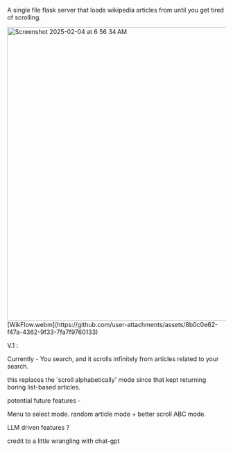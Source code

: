 A single file flask server that loads wikipedia articles from until you get tired of scrolling.


<img width="677" alt="Screenshot 2025-02-04 at 6 56 34 AM" src="https://github.com/user-attachments/assets/e9390301-81e7-42f4-9849-8840647de35d" />
[WikFlow.webm](https://github.com/user-attachments/assets/8b0c0e62-f47a-4362-9f33-7fa7f9760133)


V.1 :

Currently - You search, and it scrolls infinitely from articles related to your search. 

this replaces the 'scroll alphabetically' mode since that kept returning boring list-based articles.

potential future features - 


Menu to select mode.
random article mode + better scroll ABC mode. 


LLM driven features ? 


credit to a little wrangling with chat-gpt
